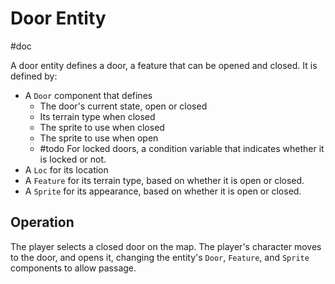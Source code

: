 # Door Entity
#doc 

A door entity defines a door, a feature that can be opened and closed.  It is defined by:

- A `Door` component that defines
	- The door's current state, open or closed
	- Its terrain type when closed
	- The sprite to use when closed
	- The sprite to use when open
	- #todo For locked doors, a condition variable that indicates whether it is locked or not.
- A `Loc` for its location
- A `Feature` for its terrain type, based on whether it is open or closed.
- A `Sprite` for its appearance, based on whether it is open or closed.

## Operation

The player selects a closed door on the map.  The player's character moves to the door, and opens it, changing the entity's `Door`, `Feature`, and `Sprite` components to allow passage.